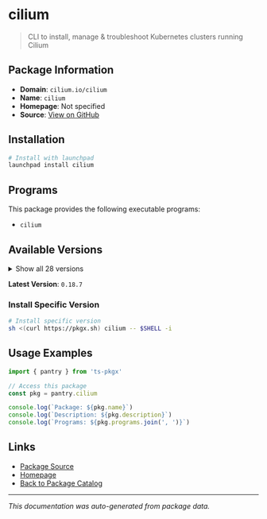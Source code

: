 # cilium

> CLI to install, manage & troubleshoot Kubernetes clusters running Cilium

## Package Information

- **Domain**: `cilium.io/cilium`
- **Name**: `cilium`
- **Homepage**: Not specified
- **Source**: [View on GitHub](https://github.com/pkgxdev/pantry/tree/main/projects/cilium.io/cilium/package.yml)

## Installation

```bash
# Install with launchpad
launchpad install cilium
```

## Programs

This package provides the following executable programs:

- `cilium`

## Available Versions

<details>
<summary>Show all 28 versions</summary>

- `0.18.7`, `0.18.6`, `0.18.5`, `0.18.4`, `0.18.3`
- `0.18.2`, `0.18.1`, `0.18.0`, `0.17.0`, `0.16.24`
- `0.16.23`, `0.16.22`, `0.16.21`, `0.16.20`, `0.16.19`
- `0.16.18`, `0.16.17`, `0.16.16`, `0.16.15`, `0.16.14`
- `0.16.13`, `0.16.12`, `0.16.11`, `0.16.10`, `0.16.9`
- `0.16.8`, `0.16.7`, `0.16.6`

</details>

**Latest Version**: `0.18.7`

### Install Specific Version

```bash
# Install specific version
sh <(curl https://pkgx.sh) cilium -- $SHELL -i
```

## Usage Examples

```typescript
import { pantry } from 'ts-pkgx'

// Access this package
const pkg = pantry.cilium

console.log(`Package: ${pkg.name}`)
console.log(`Description: ${pkg.description}`)
console.log(`Programs: ${pkg.programs.join(', ')}`)
```

## Links

- [Package Source](https://github.com/pkgxdev/pantry/tree/main/projects/cilium.io/cilium/package.yml)
- [Homepage](#)
- [Back to Package Catalog](../../../package-catalog.md)

---

*This documentation was auto-generated from package data.*
